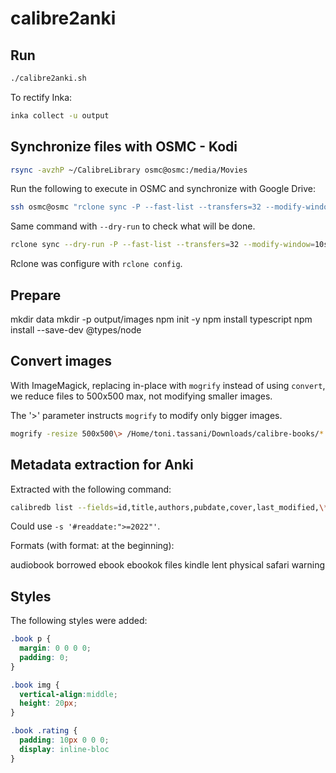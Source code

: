 # calibre2anki

## Run

```bash
./calibre2anki.sh
```

To rectify Inka:
```bash
inka collect -u output
```

## Synchronize files with OSMC - Kodi

```bash
rsync -avzhP ~/CalibreLibrary osmc@osmc:/media/Movies
```

Run the following to execute in OSMC and synchronize with Google Drive:

```bash
ssh osmc@osmc "rclone sync -P --fast-list --transfers=32 --modify-window=10s --buffer-size=512M /media/Movies/CalibreLibrary gdrive:_for_ubuntu_/Calibre\ Library"
```

Same command with `--dry-run` to check what will be done.
```bash
rclone sync --dry-run -P --fast-list --transfers=32 --modify-window=10s --buffer-size=512M /media/Movies/CalibreLibrary gdrive:_for_ubuntu_/Calibre\ Library
```

Rclone was configure with `rclone config`.

## Prepare

mkdir data
mkdir -p output/images
npm init -y
npm install typescript
npm install --save-dev @types/node

## Convert images

With ImageMagick, replacing in-place with `mogrify` instead of using `convert`, we reduce files to 500x500 max, not modifying smaller images.

The '>' parameter instructs `mogrify` to modify only bigger images.

```bash
mogrify -resize 500x500\> /Home/toni.tassani/Downloads/calibre-books/*
```

## Metadata extraction for Anki

Extracted with the following command:

```bash
calibredb list --fields=id,title,authors,pubdate,cover,last_modified,\*readdate,rating,tags,\*comments -s '#read:"Yes"' --for-machine --sort-by last_modified > data/calibre_books.json
```

Could use `-s '#readdate:">=2022"'`.

Formats (with format: at the beginning):

audiobook
borrowed
ebook
ebookok
files
kindle
lent
physical
safari
warning

## Styles

The following styles were added:

```css
.book p {
  margin: 0 0 0 0;
  padding: 0;
}

.book img {
  vertical-align:middle;
  height: 20px;
}

.book .rating {
  padding: 10px 0 0 0;
  display: inline-bloc
}
```
